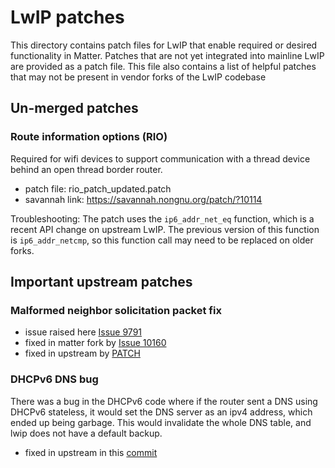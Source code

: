 # LwIP patches

This directory contains patch files for LwIP that enable required or desired
functionality in Matter. Patches that are not yet integrated into mainline LwIP
are provided as a patch file. This file also contains a list of helpful patches
that may not be present in vendor forks of the LwIP codebase

## Un-merged patches

### Route information options (RIO)

Required for wifi devices to support communication with a thread device behind
an open thread border router.

-   patch file: rio_patch_updated.patch
-   savannah link: https://savannah.nongnu.org/patch/?10114

Troubleshooting: The patch uses the `ip6_addr_net_eq` function, which is a
recent API change on upstream LwIP. The previous version of this function is
`ip6_addr_netcmp`, so this function call may need to be replaced on older forks.

## Important upstream patches

### Malformed neighbor solicitation packet fix

-   issue raised here
    [Issue 9791](https://github.com/project-chip/connectedhomeip/issues/9791)
-   fixed in matter fork by
    [Issue 10160](https://github.com/project-chip/connectedhomeip/pull/10160)
-   fixed in upstream by
    [PATCH](https://git.savannah.nongnu.org/cgit/lwip.git/commit/?id=bc08c1d2b79b4763fc0f8f0bf0ed58e0c2899b3a)

### DHCPv6 DNS bug

There was a bug in the DHCPv6 code where if the router sent a DNS using DHCPv6
stateless, it would set the DNS server as an ipv4 address, which ended up being
garbage. This would invalidate the whole DNS table, and lwip does not have a
default backup.

-   fixed in upstream in this [commit](https://git.savannah.nongnu.org/cgit/lwip.git/commit/?id=941300c21c45a4dbf1c074b29a9ca3c88c9f6553)
